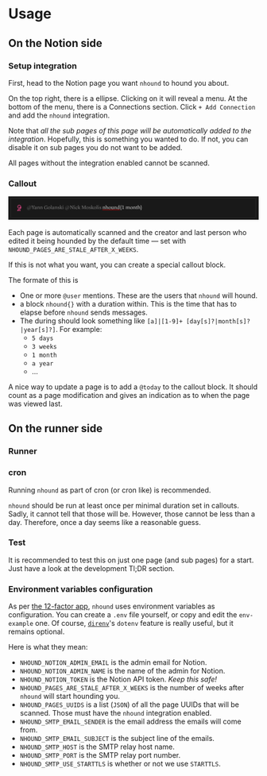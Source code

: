 # Usage

## On the Notion side

### Setup integration

First, head to the Notion page you want `nhound` to hound you about.

On the top right, there is a ellipse. Clicking on it will reveal a menu. At the
bottom of the menu, there is a Connections section. Click `+ Add Connection` and
add the `nhound` integration.

Note that _all the sub pages of this page will be automatically added to the
integration_. Hopefully, this is something you wanted to do. If not, you can
disable it on sub pages you do not want to be added.

All pages without the integration enabled cannot be scanned.

### Callout

<img src="https://github.com/worldr/nhound/blob/main/docs/assets/callout-example.png" />

Each page is automatically scanned and the creator and last person who edited it
being hounded by the default time — set with
`NHOUND_PAGES_ARE_STALE_AFTER_X_WEEKS`.

If this is not what you want, you can create a special callout block.

The formate of this is

- One or more `@user` mentions. These are the users that `nhound` will hound.
- a block `nhound{}` with a duration within. This is the time that has to elapse
  before `nhound` sends messages.
- The during should look something like
  `[a]|[1-9]+ [day[s]?|month[s]?|year[s]?]`. For example:
  - `5 days`
  - `3 weeks`
  - `1 month`
  - `a year`
  - …

A nice way to update a page is to add a `@today` to the callout block. It should
count as a page modification and gives an indication as to when the page was
viewed last.

## On the runner side

### Runner

### cron

Running `nhound` as part of cron (or cron like) is recommended.

`nhound` should be run at least once per minimal duration set in callouts.
Sadly, it cannot tell that those will be. However, those cannot be less than a
day. Therefore, once a day seems like a reasonable guess.

### Test

It is recommended to test this on just one page (and sub pages) for a start.
Just have a look at the development Tl;DR section.

### Environment variables configuration

As per [the 12-factor app](https://12factor.net/), `nhound` uses environment
variables as configuration. You can create a `.env` file yourself, or copy and
edit the `env-example` one. Of course, [`direnv`](https://direnv.net/)'s
`dotenv` feature is really useful, but it remains optional.

Here is what they mean:

- `NHOUND_NOTION_ADMIN_EMAIL` is the admin email for Notion.
- `NHOUND_NOTION_ADMIN_NAME` is the name of the admin for Notion.
- `NHOUND_NOTION_TOKEN` is the Notion API token. _Keep this safe!_
- `NHOUND_PAGES_ARE_STALE_AFTER_X_WEEKS` is the number of weeks after `nhound`
  will start hounding you.
- `NHOUND_PAGES_UUIDS` is a list (`JSON`) of all the page UUIDs that will be
  scanned. Those must have the `nhound` integration enabled.
- `NHOUND_SMTP_EMAIL_SENDER` is the email address the emails will come from.
- `NHOUND_SMTP_EMAIL_SUBJECT` is the subject line of the emails.
- `NHOUND_SMTP_HOST` is the SMTP relay host name.
- `NHOUND_SMTP_PORT` is the SMTP relay port number.
- `NHOUND_SMTP_USE_STARTTLS` is whether or not we use `STARTTLS`.
